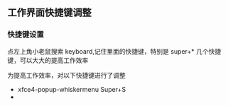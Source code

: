 ## 工作界面快捷键调整

### 快捷键设置


点左上角小老鼠搜索 keyboard,记住里面的快捷键，特别是 super+*  几个快捷键，可以大大的提高工作效率


为提高工作效率，对以下快捷键进行了调整

- xfce4-popup-whiskermenu Super+S  
- 
